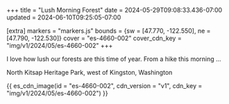 +++
title = "Lush Morning Forest"
date = 2024-05-29T09:08:33.436-07:00
updated = 2024-06-10T09:25:05-07:00

[extra]
markers = "markers.js"
bounds = {sw = [47.770, -122.550], ne = [47.790, -122.530]}
cover = "es-4660-002"
cover_cdn_key = "img/v1/2024/05/es-4660-002"
+++

I love how lush our forests are this time of year. From a hike this morning ...

<!-- more -->

North Kitsap Heritage Park, west of Kingston, Washington

{{ es_cdn_image(id = "es-4660-002", cdn_version = "v1", cdn_key = "img/v1/2024/05/es-4660-002") }}
